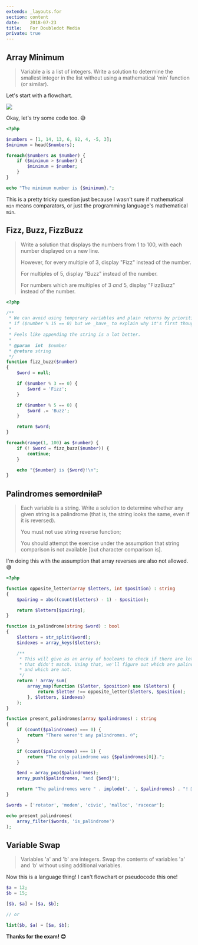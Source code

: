 ```yaml
---
extends: _layouts.for
section: content
date:    2018-07-23
title:   For Doubledot Media
private: true
---
```


## Array Minimum

> Variable a is a list of integers. Write a solution to determine the smallest integer in the list without using a mathematical ‘min’ function (or similar).

Let's start with a flowchart.

<div class="[ py-8 text-center ]">
    <img src="/assets/images/dd-min-chart.png" class="w-full pl-16" style="max-width: 500px;">
</div>

Okay, let's try some code too. 😅

```php
<?php

$numbers = [1, 14, 13, 6, 92, 4, -5, 3];
$minimum = head($numbers);

foreach($numbers as $number) {
    if ($minimum > $number) {
        $minimum = $number;
    }
}

echo "The minimum number is {$minimum}.";
```

This is a pretty tricky question just because I wasn't sure if mathematical `min` means comparators, or just the programming language's mathematical `min`.

## Fizz, Buzz, FizzBuzz

> Write a solution that displays the numbers from 1 to 100, with each number displayed on a new line.
>
> However, for every multiple of 3, display "Fizz" instead of the number.
>
> For multiples of 5, display "Buzz" instead of the number.
>
> For numbers which are multiples of 3 *and* 5, display "FizzBuzz" instead of the number.

```php
<?php

/**
 * We can avoid using temporary variables and plain returns by prioritizing an
 * if ($number % 15 == 0) but we _have_ to explain why it's first though.
 *
 * Feels like appending the string is a lot better.
 *
 * @param  int  $number
 * @return string
 */
function fizz_buzz($number)
{
    $word = null;

    if ($number % 3 == 0) {
        $word = 'Fizz';
    }

    if ($number % 5 == 0) {
        $word .= 'Buzz';
    }

    return $word;
}

foreach(range(1, 100) as $number) {
    if (! $word = fizz_buzz($number)) {
        continue;
    }

    echo "{$number} is {$word}!\n";
}
```

## Palindromes ~~semordnilaP~~

> Each variable is a string. Write a solution to determine whether any given string is a palindrome (that is, the string looks the same, even if it is reversed).
>
> You must not use string reverse function;
>
> You should attempt the exercise under the assumption that string comparison is not available [but character comparison is].

I'm doing this with the assumption that array reverses are also not allowed. 😅

```php
<?php

function opposite_letter(array $letters, int $position) : string
{
    $pairing = abs((count($letters) - 1) - $position);

    return $letters[$pairing];
}

function is_palindrome(string $word) : bool
{
    $letters = str_split($word);
    $indexes = array_keys($letters);

    /**
     * This will give as an array of booleans to check if there are letters
     * that didn't match. Using that, we'll figure out which are palindromes
     * and which are not.
     */
    return ! array_sum(
        array_map(function ($letter, $position) use ($letters) {
            return $letter !== opposite_letter($letters, $position);
        }, $letters, $indexes)
    );
}

function present_palindromes(array $palindromes) : string
{
    if (count($palindromes) === 0) {
        return "There weren't any palindromes. ☹️";
    }

    if (count($palindromes) === 1) {
        return "The only palindrome was {$palindromes[0]}.";
    }

    $end = array_pop($palindromes);
    array_push($palindromes, "and {$end}");

    return "The palindromes were " . implode(', ', $palindromes) . "! 🎉";
}

$words = ['rotator', 'modem', 'civic', 'malloc', 'racecar'];

echo present_palindromes(
    array_filter($words, 'is_palindrome')
);
```

## Variable Swap

> Variables 'a' and 'b' are integers. Swap the contents of variables 'a' and 'b' without using additional variables.

Now this is a language thing! I can't flowchart or pseudocode this one!

```php
$a = 12;
$b = 15;

[$b, $a] = [$a, $b];

// or

list($b, $a) = [$a, $b];
```

<strong class="[ text-center block mt-14 font-normal ms-2xl ]">Thanks for the exam! 😊</strong>
